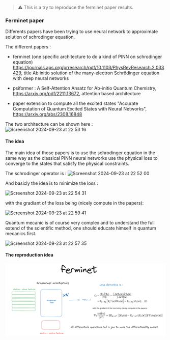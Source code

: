 > :warning: This is a try to reproduce the ferminet paper results.



### Ferminet paper

Differents papers have been trying to use neural network to approximate solution of schrodinger equation.

The different papers :

- ferminet (one specific architecture to do a kind of PINN on schrodinger equation)
https://journals.aps.org/prresearch/pdf/10.1103/PhysRevResearch.2.033429, title Ab initio solution of the many-electron Schrödinger equation with deep neural networks

- psiformer : A Self-Attention Ansatz for Ab-initio Quantum Chemistry, https://arxiv.org/pdf/2211.13672, attention based architecture

- paper extension to compute all the excited states "Accurate Computation of Quantum Excited States with Neural Networks", https://arxiv.org/abs/2308.16848

The two architecture can be shown here :
![Screenshot 2024-09-23 at 22 53 16](https://github.com/user-attachments/assets/d4166138-6fb8-41cd-9ed8-1236722a2175)


#### The idea 

The main idea of those papers is to use the schrodinger equation in the same way as the classical PINN neural networks use the physical loss to converge to the states that satisfy the physical constraints.

The schrodinger operator is :
![Screenshot 2024-09-23 at 22 52 00](https://github.com/user-attachments/assets/016e85ac-eb71-48d0-8929-cd42619b210d)

And basicly the idea is to minimize the loss :

![Screenshot 2024-09-23 at 22 54 31](https://github.com/user-attachments/assets/124635b8-551b-4b71-96b7-619eba9fa7ec)

with the gradiant of the loss being (nicely compute in the papers):

![Screenshot 2024-09-23 at 22 59 41](https://github.com/user-attachments/assets/55defb02-92ee-40b7-b565-58c8d3fd887a)

Quantum mecanic is of course very complex and to understand the full extend of the scientific method, one should educate himself in quantum mecanics first.

![Screenshot 2024-09-23 at 22 57 35](https://github.com/user-attachments/assets/904109e8-c4f5-4931-b2a6-febf154aea98)


#### The reproduction idea 

![reprodiction](images/image.png)
